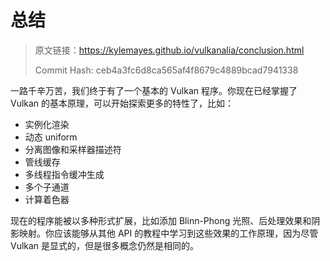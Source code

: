 # 总结

> 原文链接：<https://kylemayes.github.io/vulkanalia/conclusion.html>
>
> Commit Hash: ceb4a3fc6d8ca565af4f8679c4889bcad7941338

一路千辛万苦，我们终于有了一个基本的 Vulkan 程序。你现在已经掌握了 Vulkan 的基本原理，可以开始探索更多的特性了，比如：
* 实例化渲染
* 动态 uniform
* 分离图像和采样器描述符
* 管线缓存
* 多线程指令缓冲生成
* 多个子通道
* 计算着色器

现在的程序能被以多种形式扩展，比如添加 Blinn-Phong 光照、后处理效果和阴影映射。你应该能够从其他 API 的教程中学习到这些效果的工作原理，因为尽管 Vulkan 是显式的，但是很多概念仍然是相同的。
